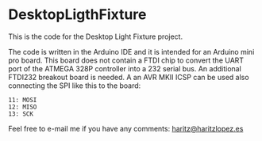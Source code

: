 # DesktopLigthFixture

This is the code for the Desktop Light Fixture project.

The code is written in the Arduino IDE and it is intended for an Arduino
mini pro board. This board does not contain a FTDI chip to convert the UART 
port of the ATMEGA 328P controller into a 232 serial bus. An additional FTDI232 
breakout board is needed. A an AVR MKII ICSP can be used also connecting the SPI
like this to the board:

	11: MOSI
	12: MISO
	13: SCK

Feel free to e-mail me if you have any comments: haritz@haritzlopez.es
